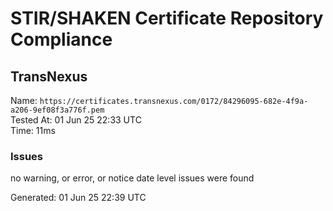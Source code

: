 # STIR/SHAKEN Certificate Repository Compliance

## TransNexus

Name: `https://certificates.transnexus.com/0172/84296095-682e-4f9a-a206-9ef08f3a776f.pem`\
Tested At: 01 Jun 25 22:33 UTC\
Time: 11ms

### Issues

no warning, or error, or notice date level issues were found

Generated: 01 Jun 25 22:39 UTC